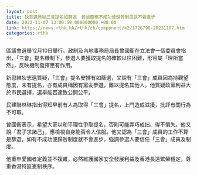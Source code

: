 ```yaml
---
layout: post
title: 狄志遠質疑三會提名如篩選　曾國衞稱不成功便歸咎制度就不會進步
date: 2023-11-07 13:00:59.000000000 +08:00
link: https://news.rthk.hk/rthk/ch/component/k2/1726796-20231107.htm
categories: rthk
---
```


區議會選舉12月10日舉行。政制及內地事務局局長曾國衞在立法會一個委員會指出，「三會」提名機制下，參選人要獲取提名的確較以往困難，形容屬「理所當然」，反映機制發揮應有作用。

新思維狄志遠質疑，「三會」提名安排有如篩選，又說有「三會」成員因為持觀望態度，未有提名，亦有成員稱因有黨友參選，難以提名其他人。他質疑政黨利益大於市民選擇，選舉能否達致公開公平。

民建聯林琳指出得知早前有人為取得「三會」提名，上門造成滋擾，批評有關行為不可取。

曾國衞表示，希望大家以和平理性爭取提名，否則可能弄巧成拙、得不償失。他又說「君子求諸己」，應檢視自身能否令人信服。他又認為「三會」成員的工作不算是篩選，如有不成功便歸咎制度就不會進步，強調參選人要信任「三會」成員及制度。

他重申愛國者定義並不複雜，必然維護國家安全發展利益及香港長遠繁榮穩定，尊重香港特區憲制秩序。
